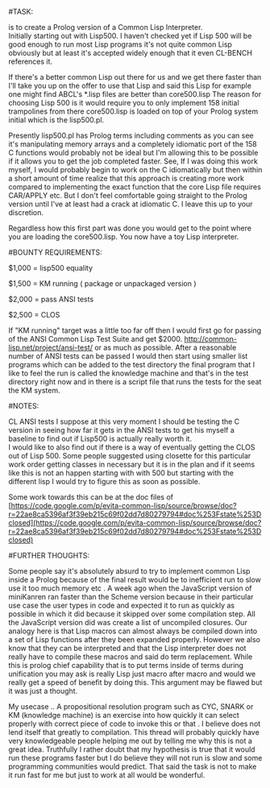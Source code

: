 #TASK:

is to create a Prolog version of a Common Lisp Interpreter.   
Initially starting out with Lisp500.  I haven't checked yet if Lisp 500 will be good enough to run most Lisp programs it's not quite common Lisp obviously but at least it's accepted widely enough that it even CL-BENCH references it.

If there's a better common Lisp out there for us and we get there faster than I'll take you up on the offer to use that Lisp and said this Lisp for example one might find ABCL's *.lisp files are better than core500.lisp 
The reason for choosing Lisp 500 is it would require you to only implement 158 initial trampolines from there core500.lisp  is loaded on top of your Prolog system initial which is the lisp500.pl.
 
Presently lisp500.pl has Prolog terms including comments as you can see it's manipulating memory arrays and a completely idiomatic port of the 158  C  functions would probably not be ideal but I'm allowing this to be possible if it allows you to get the job completed faster.    See,  If I was doing this work myself,  I would probably begin to work on the C idiomatically but then within a short amount of time realize that this approach is creating more work compared to implementing the exact function that the core Lisp file requires CAR/APPLY etc.  But I don't feel comfortable going straight to the Prolog version until I've at least had a crack at idiomatic C.  I leave this up to your discretion.

Regardless how this first part was done you would get to the point where you are loading the core500.lisp.  You now have a toy Lisp interpreter.    


#BOUNTY REQUIREMENTS:

$1,000 = lisp500 equality

$1,500 = KM running ( package or unpackaged version )

$2,000 = pass ANSI tests

$2,500 = CLOS

If "KM running"  target was a little too far off then I would first go for passing of the ANSI Common Lisp Test Suite and get $2000.  http://common-lisp.net/project/ansi-test/ or as much as possible.   After a reasonable number of ANSI tests can be passed I would then start using smaller list programs which can be added to the test directory the final program that I like to feel the run is called the knowledge machine and that's in the test directory right now and in there is a script file that runs the tests for the seat the KM system.

#NOTES:

CL ANSI tests I suppose at this very moment I should be testing the C version in seeing how far it gets in the ANSI tests to get his myself a baseline to find out if Lisp500 is actually really worth it.  
I would like to also find out if there is a way of eventually getting the CLOS out of Lisp 500.  Some people suggested using closette for this particular work order getting classes in necessary but it is in the plan and if it seems like this is not an happen starting with with 500 but starting with the different lisp  I would try to figure this as soon as possible.

Some work towards this can be at the doc files of [https://code.google.com/p/evita-common-lisp/source/browse/doc?r=22ae8ca5396af3f39eb215c69f02dd7d80279794#doc%253Fstate%253Dclosed](https://code.google.com/p/evita-common-lisp/source/browse/doc?r=22ae8ca5396af3f39eb215c69f02dd7d80279794#doc%253Fstate%253Dclosed)



#FURTHER THOUGHTS:

Some people say it's absolutely absurd to try to implement common Lisp inside a Prolog because of the final result would be to inefficient run to slow use it too much memory etc . A week ago when the JavaScript version of miniKanren ran faster than the Scheme version because in their particular use case the user types in code and expected it to run as quickly as possible in which it did because it skipped over some compilation step.  All the JavaScript version did was create a list of uncompiled closures.  Our analogy here is that Lisp macros can almost always be compiled down into a set of Lisp functions after they been expanded properly.  However we also know that they can be interpreted and that the Lisp interpreter does not really have to compile these macros and said do term replacement.  While this is prolog chief capability that is to put terms inside of terms during unification you may ask is really Lisp just macro after macro and would we really get a speed of benefit by doing this.  This argument may be flawed but it was just a thought.

My usecase .. A propositional resolution program such as CYC, SNARK or KM (knowledge machine) is an exercise into how quickly it can select properly with correct piece of code to invoke this or that .   I believe does not lend itself that greatly to compilation.   This thread will  probably quickly have very knowledgeable people helping me out by telling me why this is not a great idea.  Truthfully I rather doubt that my hypothesis is true that it would run these programs faster but I do believe they will not run is slow and some programming communities would predict.    That said the task is not to make it run fast for me but just to work at all would be wonderful.  

